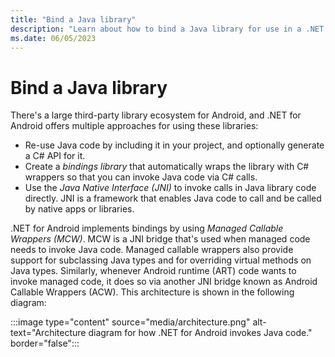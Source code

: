 ```yaml
---
title: "Bind a Java library"
description: "Learn about how to bind a Java library for use in a .NET MAUI Android app."
ms.date: 06/05/2023
---
```


# Bind a Java library

There's a large third-party library ecosystem for Android, and .NET for Android offers multiple approaches for using these libraries:

- Re-use Java code by including it in your project, and optionally generate a C# API for it.
- Create a *bindings library* that automatically wraps the library with C# wrappers so that you can invoke Java code via C# calls.
- Use the *Java Native Interface (JNI)* to invoke calls in Java library code directly. JNI is a framework that enables Java code to call and be called by native apps or libraries.

.NET for Android implements bindings by using *Managed Callable Wrappers (MCW)*. MCW is a JNI bridge that's used when managed code needs to invoke Java code. Managed callable wrappers also provide support for subclassing Java types and for overriding virtual methods on Java types. Similarly, whenever Android runtime (ART) code wants to invoke managed code, it does so via another JNI bridge known as Android Callable Wrappers (ACW). This architecture is shown in the following diagram:

:::image type="content" source="media/architecture.png" alt-text="Architecture diagram for how .NET for Android invokes Java code." border="false":::
